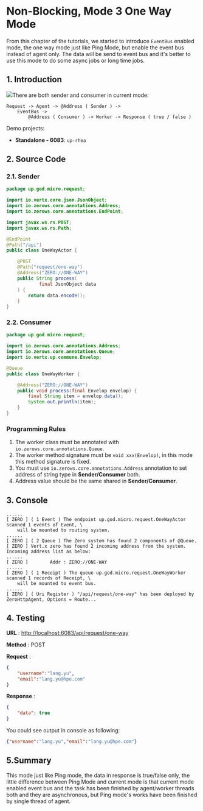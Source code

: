 # Non-Blocking, Mode 3 One Way Mode

From this chapter of the tutorials, we started to introduce `EventBus` enabled mode, the one way mode just like Ping
Mode, but enable the event bus instead of agent only. The data will be send to event bus and it's better to use this
mode to do some async jobs or long time jobs.

## 1. Introduction

![](/doc/image/request-mode3.png)There are both sender and consumer in current mode:

```
Request -> Agent -> @Address ( Sender ) -> 
    EventBus -> 
        @Address ( Consumer ) -> Worker -> Response ( true / false )
```

Demo projects:

* **Standalone - 6083**: `up-rhea`

## 2. Source Code

### 2.1. Sender

```java
package up.god.micro.request;

import io.vertx.core.json.JsonObject;
import io.zerows.core.annotations.Address;
import io.zerows.core.annotations.EndPoint;

import javax.ws.rs.POST;
import javax.ws.rs.Path;

@EndPoint
@Path("/api")
public class OneWayActor {

    @POST
    @Path("request/one-way")
    @Address("ZERO://ONE-WAY")
    public String process(
            final JsonObject data
    ) {
        return data.encode();
    }
}
```

### 2.2. Consumer

```java
package up.god.micro.request;

import io.zerows.core.annotations.Address;
import io.zerows.core.annotations.Queue;
import io.vertx.up.commune.Envelop;

@Queue
public class OneWayWorker {

    @Address("ZERO://ONE-WAY")
    public void process(final Envelop envelop) {
        final String item = envelop.data();
        System.out.println(item);
    }
}
```

### Programming Rules

1. The worker class must be annotated with `io.zerows.core.annotations.Queue`.
2. The worker method signature must be `void xxx(Envelop)`, in this mode this method signature is fixed.
3. You must use `io.zerows.core.annotations.Address` annotation to set address of string type in **Sender/Consumer** both.
4. Address value should be the same shared in **Sender/Consumer**.

## 3. Console

```shell
......
[ ZERO ] ( 1 Event ) The endpoint up.god.micro.request.OneWayActor scanned 1 events of Event, \
    will be mounted to routing system.
......
[ ZERO ] ( 2 Queue ) The Zero system has found 2 components of @Queue.
[ ZERO ] Vert.x zero has found 2 incoming address from the system. Incoming address list as below: 
......
[ ZERO ]        Addr : ZERO://ONE-WAY
......
[ ZERO ] ( 1 Receipt ) The queue up.god.micro.request.OneWayWorker scanned 1 records of Receipt, \
    will be mounted to event bus.
......
[ ZERO ] ( Uri Register ) "/api/request/one-way" has been deployed by ZeroHttpAgent, Options = Route...
```

## 4. Testing

**URL** : [http://localhost:6083/api/request/one-way](http://localhost:6083/api/request/one-way)

**Method** : POST

**Request** :

```json
{
    "username":"lang.yu",
    "email":"lang.yu@hpe.com"
}
```

**Response** :

```json
{
    "data": true
}
```

You could see output in console as following:

```json
{"username":"lang.yu","email":"lang.yu@hpe.com"}
```

## 5.Summary

This mode just like Ping mode, the data in response is true/false only, the little difference between Ping Mode and
current mode is that current mode enabled event bus and the task has been finished by agent/worker threads both and they
are asynchronous, but Ping mode's works have been finished by single thread of agent.

